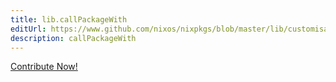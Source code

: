 ```yaml
---
title: lib.callPackageWith
editUrl: https://www.github.com/nixos/nixpkgs/blob/master/lib/customisation.nix#L125C21
description: callPackageWith
---
```


<a href="https://www.github.com/nixos/nixpkgs/blob/master/lib/customisation.nix#L125C21">Contribute Now!</a>
